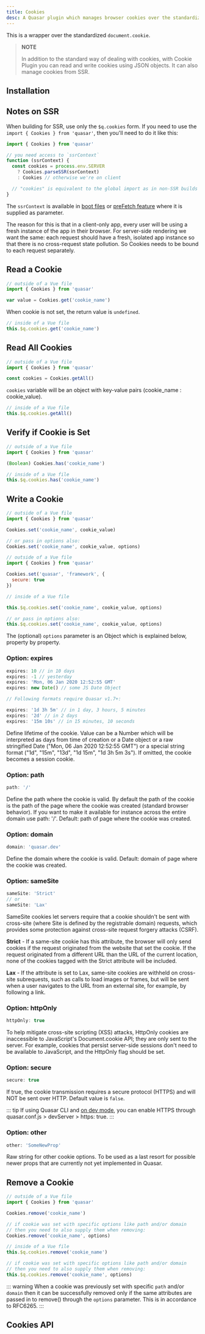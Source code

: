 ```yaml
---
title: Cookies
desc: A Quasar plugin which manages browser cookies over the standardized 'document.cookie', making it easy to read and write cookies even with SSR apps.
---
```

This is a wrapper over the standardized `document.cookie`.

> **NOTE**
>
> In addition to the standard way of dealing with cookies, with Cookie Plugin you can read and write cookies using JSON objects. It can also manage cookies from SSR.

## Installation
<doc-installation plugins="Cookies" />

## Notes on SSR
When building for SSR, use only the `$q.cookies` form. If you need to use the `import { Cookies } from 'quasar'`, then you'll need to do it like this:

```js
import { Cookies } from 'quasar'

// you need access to `ssrContext`
function (ssrContext) {
  const cookies = process.env.SERVER
    ? Cookies.parseSSR(ssrContext)
    : Cookies // otherwise we're on client

  // "cookies" is equivalent to the global import as in non-SSR builds
}
```

The `ssrContext` is available in [boot files](/quasar-cli/cli-documentation/boot-files) or [preFetch feature](/quasar-cli/cli-documentation/prefetch-feature) where it is supplied as parameter.

The reason for this is that in a client-only app, every user will be using a fresh instance of the app in their browser. For server-side rendering we want the same: each request should have a fresh, isolated app instance so that there is no cross-request state pollution. So Cookies needs to be bound to each request separately.

## Read a Cookie

``` js
// outside of a Vue file
import { Cookies } from 'quasar'

var value = Cookies.get('cookie_name')
```

When cookie is not set, the return value is `undefined`.

```js
// inside of a Vue file
this.$q.cookies.get('cookie_name')
```

## Read All Cookies

``` js
// outside of a Vue file
import { Cookies } from 'quasar'

const cookies = Cookies.getAll()
```

`cookies` variable will be an object with key-value pairs (cookie_name : cookie_value).

```js
// inside of a Vue file
this.$q.cookies.getAll()
```

## Verify if Cookie is Set

``` js
// outside of a Vue file
import { Cookies } from 'quasar'

(Boolean) Cookies.has('cookie_name')
```

```js
// inside of a Vue file
this.$q.cookies.has('cookie_name')
```

## Write a Cookie

``` js
// outside of a Vue file
import { Cookies } from 'quasar'

Cookies.set('cookie_name', cookie_value)

// or pass in options also:
Cookies.set('cookie_name', cookie_value, options)
```

``` js
// outside of a Vue file
import { Cookies } from 'quasar'

Cookies.set('quasar', 'framework', {
  secure: true
})
```

```js
// inside of a Vue file

this.$q.cookies.set('cookie_name', cookie_value, options)

// or pass in options also:
this.$q.cookies.set('cookie_name', cookie_value, options)
```

The (optional) `options` parameter is an Object which is explained below, property by property.

### Option: expires

``` js
expires: 10 // in 10 days
expires: -1 // yesterday
expires: 'Mon, 06 Jan 2020 12:52:55 GMT'
expires: new Date() // some JS Date Object

// Following formats require Quasar v1.7+:

expires: '1d 3h 5m' // in 1 day, 3 hours, 5 minutes
expires: '2d' // in 2 days
expires: '15m 10s' // in 15 minutes, 10 seconds
```

Define lifetime of the cookie. Value can be a Number which will be interpreted as days from time of creation or a Date object or a raw stringified Date ("Mon, 06 Jan 2020 12:52:55 GMT") or a special string format ("1d", "15m", "13d", "1d 15m", "1d 3h 5m 3s"). If omitted, the cookie becomes a session cookie.

### Option: path

``` js
path: '/'
```

Define the path where the cookie is valid. By default the path of the cookie is the path of the page where the cookie was created (standard browser behavior). If you want to make it available for instance across the entire domain use path: '/'. Default: path of page where the cookie was created.

### Option: domain

``` js
domain: 'quasar.dev'
```

Define the domain where the cookie is valid. Default: domain of page where the cookie was created.

### Option: sameSite

``` js
sameSite: 'Strict'
// or
sameSite: 'Lax'
```

SameSite cookies let servers require that a cookie shouldn't be sent with cross-site (where Site is defined by the registrable domain) requests, which provides some protection against cross-site request forgery attacks (CSRF).

**Strict** - If a same-site cookie has this attribute, the browser will only send cookies if the request originated from the website that set the cookie. If the request originated from a different URL than the URL of the current location, none of the cookies tagged with the Strict attribute will be included.

**Lax** - If the attribute is set to Lax, same-site cookies are withheld on cross-site subrequests, such as calls to load images or frames, but will be sent when a user navigates to the URL from an external site, for example, by following a link.

### Option: httpOnly

``` js
httpOnly: true
```

To help mitigate cross-site scripting (XSS) attacks, HttpOnly cookies are inaccessible to JavaScript's Document.cookie API; they are only sent to the server. For example, cookies that persist server-side sessions don't need to be available to JavaScript, and the HttpOnly flag should be set.

### Option: secure

``` js
secure: true
```

If true, the cookie transmission requires a secure protocol (HTTPS) and will NOT be sent over HTTP. Default value is `false`.

::: tip
If using Quasar CLI and [on dev mode](/quasar-cli/quasar-conf-js#Property%3A-devServer), you can enable HTTPS through quasar.conf.js > devServer > https: true.
:::

### Option: other

``` js
other: 'SomeNewProp'
```

Raw string for other cookie options. To be used as a last resort for possible newer props that are currently not yet implemented in Quasar.

## Remove a Cookie
``` js
// outside of a Vue file
import { Cookies } from 'quasar'

Cookies.remove('cookie_name')

// if cookie was set with specific options like path and/or domain
// then you need to also supply them when removing:
Cookies.remove('cookie_name', options)
```

```js
// inside of a Vue file
this.$q.cookies.remove('cookie_name')

// if cookie was set with specific options like path and/or domain
// then you need to also supply them when removing:
this.$q.cookies.remove('cookie_name', options)
```

::: warning
When a cookie was previously set with specific `path` and/or `domain` then it can be successfully removed only if the same attributes are passed in to remove() through the `options` parameter. This is in accordance to RFC6265.
:::

## Cookies API
<doc-api file="Cookies" />
